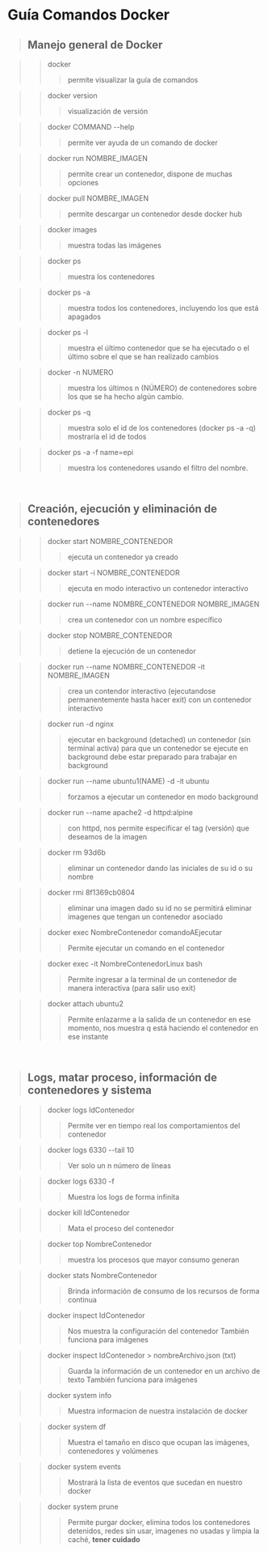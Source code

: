 # Guía Comandos Docker

> ## Manejo general de Docker

>> docker
>>> permite visualizar la guía de comandos

>> docker version
>>> visualización de versión

>> docker COMMAND --help
>>> permite ver ayuda de un comando de docker

>> docker run NOMBRE_IMAGEN
>>> permite crear un contenedor, dispone de muchas opciones

>> docker pull NOMBRE_IMAGEN
>>> permite descargar un contenedor desde docker hub

>> docker images
>>> muestra todas las imágenes

>> docker ps
>>> muestra los contenedores

>> docker ps -a
>>> muestra todos los contenedores, incluyendo los que está apagados

>> docker ps -l
>>> muestra el último contenedor que se ha ejecutado o el último sobre el que se han realizado cambios

>> docker -n NUMERO
>>> muestra los últimos n (NÚMERO) de contenedores sobre los que se ha hecho algún cambio.

>> docker ps -q
>>> muestra solo el id de los contenedores (docker ps -a -q) mostraría el id de todos

>> docker ps -a -f name=epi
>>> muestra los contenedores usando el filtro del nombre.

<br>

> ## Creación, ejecución y eliminación de contenedores

>> docker start NOMBRE_CONTENEDOR
>>> ejecuta un contenedor ya creado

>> docker start -i NOMBRE_CONTENEDOR
>>> ejecuta en modo interactivo un contenedor interactivo

>> docker run --name NOMBRE_CONTENEDOR NOMBRE_IMAGEN
>>> crea un contenedor con un nombre específico

>> docker stop NOMBRE_CONTENEDOR
>>> detiene la ejecución de un contenedor

>> docker run --name NOMBRE_CONTENEDOR -it NOMBRE_IMAGEN
>>> crea un contendor interactivo (ejecutandose permanentemente hasta hacer exit) con un contenedor interactivo

>> docker run -d nginx
>>> ejecutar en background (detached) un contenedor (sin terminal activa)
>>> para que un contenedor se ejecute en background debe estar preparado para trabajar en background

>> docker run --name ubuntu1(NAME) -d -it ubuntu
>>> forzamos a ejecutar un contenedor en modo background

>> docker run --name apache2 -d httpd:alpine
>>> con httpd, nos permite especificar el tag (versión) que deseamos de la imagen

>> docker rm 93d6b
>>> eliminar un contenedor dando las iniciales de su id o su nombre

>> docker rmi 8f1369cb0804
>>> eliminar una imagen dado su id
>>> no se permitirá eliminar imagenes que tengan un contenedor asociado

>> docker exec NombreContenedor comandoAEjecutar
>>> Permite ejecutar un comando en el contenedor

>> docker exec -it NombreContenedorLinux bash
>>> Permite ingresar a la terminal de un contenedor de manera interactiva (para salir uso exit)

>> docker attach ubuntu2
>>> Permite enlazarme a la salida de un contenedor en ese momento, nos muestra q está haciendo el contenedor en ese instante

<br>

> ## Logs, matar proceso, información de contenedores y sistema

>> docker logs IdContenedor
>>> Permite ver en tiempo real los comportamientos del contenedor

>> docker logs 6330 --tail 10
>>> Ver solo un n número de líneas

>> docker logs 6330 -f
>>> Muestra los logs de forma infinita

>> docker kill IdContenedor
>>> Mata el proceso del contenedor

>> docker top NombreContenedor
>>> muestra los procesos que mayor consumo generan

>> docker stats NombreContenedor
>>> Brinda información de consumo de los recursos de forma continua

>> docker inspect IdContenedor
>>> Nos muestra la configuración del contenedor
>>> También funciona para imágenes

>> docker inspect IdContenedor > nombreArchivo.json (txt)
>>> Guarda la información de un contenedor en un archivo de texto
>>> También funciona para imágenes

>> docker system info
>>> Muestra informacion de nuestra instalación de docker

>> docker system df
>>> Muestra el tamaño en disco que ocupan las imágenes, contenedores y volúmenes

>> docker system events
>>> Mostrará la lista de eventos que sucedan en nuestro docker

>> docker system prune
>>> Permite purgar docker, elimina todos los contenedores detenidos, redes sin usar, imagenes no usadas y limpia la caché, **tener cuidado**
